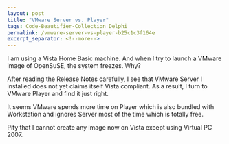 ```yaml
---
layout: post
title: "VMware Server vs. Player"
tags: Code-Beautifier-Collection Delphi
permalink: /vmware-server-vs-player-b25c1c3f164e
excerpt_separator: <!--more-->
---
```

I am using a Vista Home Basic machine. And when I try to launch a VMware image of OpenSuSE, the system freezes. Why?

After reading the Release Notes carefully, I see that VMware Server I installed does not yet claims itself Vista compliant. As a result, I turn to VMware Player and find it just right.

It seems VMware spends more time on Player which is also bundled with Workstation and ignores Server most of the time which is totally free.

Pity that I cannot create any image now on Vista except using Virtual PC 2007.
<!--more-->